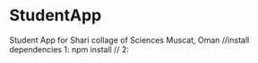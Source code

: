 # StudentApp

Student App for Shari collage of Sciences Muscat, Oman
//install dependencies
1: npm install
//
2:
